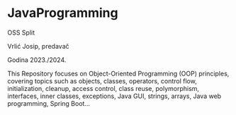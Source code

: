 # JavaProgramming

OSS Split

Vrlić Josip, predavač 

Godina 2023./2024.

This Repository focuses on Object-Oriented Programming (OOP) principles, covering topics such as objects, classes, operators, control flow, initialization, cleanup, access control, class reuse, polymorphism, interfaces, inner classes, exceptions, Java GUI, strings, arrays, Java web programming, Spring Boot...
  
